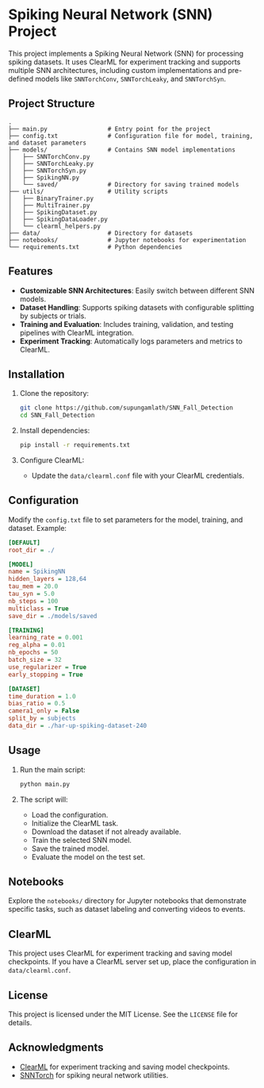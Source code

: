 # Spiking Neural Network (SNN) Project

This project implements a Spiking Neural Network (SNN) for processing spiking datasets. It uses ClearML for experiment tracking and supports multiple SNN architectures, including custom implementations and pre-defined models like `SNNTorchConv`, `SNNTorchLeaky`, and `SNNTorchSyn`.

## Project Structure

```
.
├── main.py                 # Entry point for the project
├── config.txt              # Configuration file for model, training, and dataset parameters
├── models/                 # Contains SNN model implementations
│   ├── SNNTorchConv.py
│   ├── SNNTorchLeaky.py
│   ├── SNNTorchSyn.py
│   ├── SpikingNN.py
│   └── saved/              # Directory for saving trained models
├── utils/                  # Utility scripts
│   ├── BinaryTrainer.py
│   ├── MultiTrainer.py
│   ├── SpikingDataset.py
│   ├── SpikingDataLoader.py
│   └── clearml_helpers.py
├── data/                   # Directory for datasets
├── notebooks/              # Jupyter notebooks for experimentation
└── requirements.txt        # Python dependencies
```

## Features

- **Customizable SNN Architectures**: Easily switch between different SNN models.
- **Dataset Handling**: Supports spiking datasets with configurable splitting by subjects or trials.
- **Training and Evaluation**: Includes training, validation, and testing pipelines with ClearML integration.
- **Experiment Tracking**: Automatically logs parameters and metrics to ClearML.

## Installation

1. Clone the repository:
   ```bash
   git clone https://github.com/supungamlath/SNN_Fall_Detection
   cd SNN_Fall_Detection
   ```

2. Install dependencies:
   ```bash
   pip install -r requirements.txt
   ```

3. Configure ClearML:
   - Update the `data/clearml.conf` file with your ClearML credentials.

## Configuration

Modify the `config.txt` file to set parameters for the model, training, and dataset. Example:

```ini
[DEFAULT]
root_dir = ./

[MODEL]
name = SpikingNN
hidden_layers = 128,64
tau_mem = 20.0
tau_syn = 5.0
nb_steps = 100
multiclass = True
save_dir = ./models/saved

[TRAINING]
learning_rate = 0.001
reg_alpha = 0.01
nb_epochs = 50
batch_size = 32
use_regularizer = True
early_stopping = True

[DATASET]
time_duration = 1.0
bias_ratio = 0.5
camera1_only = False
split_by = subjects
data_dir = ./har-up-spiking-dataset-240
```

## Usage

1. Run the main script:
   ```bash
   python main.py
   ```

2. The script will:
   - Load the configuration.
   - Initialize the ClearML task.
   - Download the dataset if not already available.
   - Train the selected SNN model.
   - Save the trained model.
   - Evaluate the model on the test set.

## Notebooks

Explore the `notebooks/` directory for Jupyter notebooks that demonstrate specific tasks, such as dataset labeling and converting videos to events.

## ClearML

This project uses ClearML for experiment tracking and saving model checkpoints. If you have a ClearML server set up, place the configuration in `data/clearml.conf`.

## License

This project is licensed under the MIT License. See the `LICENSE` file for details.

## Acknowledgments

- [ClearML](https://clear.ml/) for experiment tracking and saving model checkpoints.
- [SNNTorch](https://snntorch.readthedocs.io/) for spiking neural network utilities.
